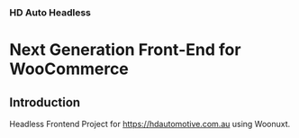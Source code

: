 ### HD Auto Headless

# Next Generation Front-End for WooCommerce

## Introduction

Headless Frontend Project for https://hdautomotive.com.au using Woonuxt. 